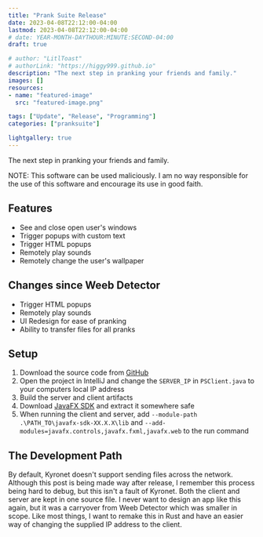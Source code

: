 ```yaml
---
title: "Prank Suite Release"
date: 2023-04-08T22:12:00-04:00
lastmod: 2023-04-08T22:12:00-04:00
# date: YEAR-MONTH-DAYTHOUR:MINUTE:SECOND-04:00
draft: true

# author: "LitlToast"
# authorLink: "https://higgy999.github.io"
description: "The next step in pranking your friends and family."
images: []
resources:
- name: "featured-image"
  src: "featured-image.png"

tags: ["Update", "Release", "Programming"]
categories: ["pranksuite"]

lightgallery: true
---
```


The next step in pranking your friends and family.

<!--more-->

NOTE: This software can be used maliciously. I am no way responsible for the use of this software and encourage its use in good faith.

## Features
- See and close open user's windows
- Trigger popups with custom text
- Trigger HTML popups
- Remotely play sounds
- Remotely change the user's wallpaper

## Changes since Weeb Detector
- Trigger HTML popups
- Remotely play sounds
- UI Redesign for ease of pranking
- Ability to transfer files for all pranks

## Setup
1. Download the source code from [GitHub](https://github.com/higgy999/PrankSuite)
2. Open the project in IntelliJ and change the `SERVER_IP` in `PSClient.java` to your computers local IP address
3. Build the server and client artifacts
4. Download [JavaFX SDK](https://gluonhq.com/products/javafx/) and extract it somewhere safe
5. When running the client and server, add `--module-path .\PATH_TO\javafx-sdk-XX.X.X\lib` and `--add-modules=javafx.controls,javafx.fxml,javafx.web` to the run command

## The Development Path
By default, Kyronet doesn't support sending files across the network. Although this post is being made way after release, I remember this process being hard to debug, but this isn't a fault of Kyronet. Both the client and server are kept in one source file. I never want to design an app like this again, but it was a carryover from Weeb Detector which was smaller in scope. Like most things, I want to remake this in Rust and have an easier way of changing the supplied IP address to the client.